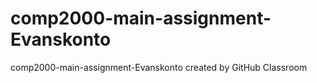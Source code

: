 # comp2000-main-assignment-Evanskonto
comp2000-main-assignment-Evanskonto created by GitHub Classroom

